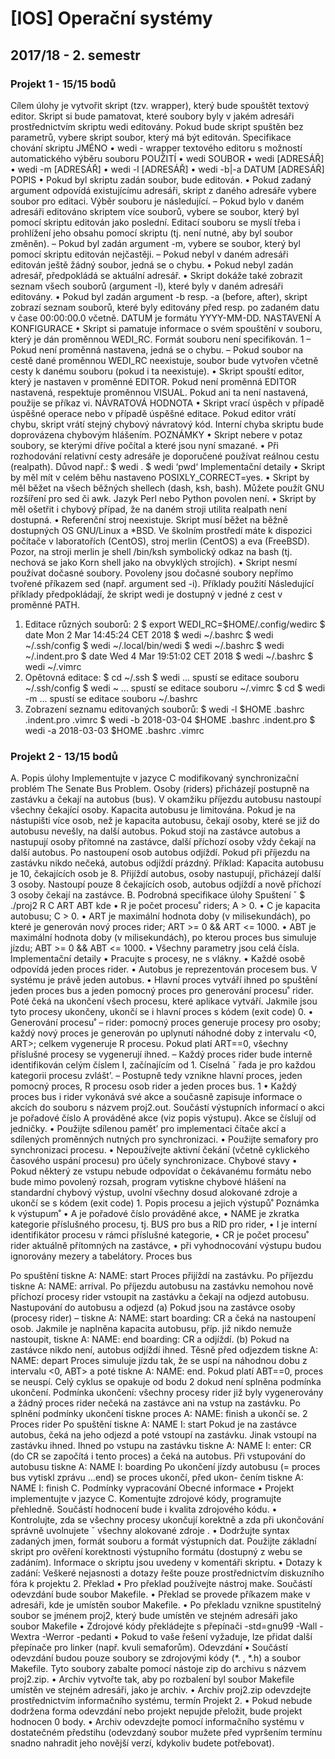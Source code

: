 # [IOS] Operační systémy
## 2017/18 - 2. semestr
### Projekt 1 - 15/15 bodů
Cílem úlohy je vytvořit skript (tzv. wrapper), který bude spouštět textový editor.
Skript si bude pamatovat, které soubory byly v jakém adresáři prostřednictvím
skriptu wedi editovány. Pokud bude skript spuštěn bez parametrů, vybere skript
soubor, který má být editován.
Specifikace chování skriptu
JMÉNO
• wedi - wrapper textového editoru s možností automatického výběru souboru
POUŽITÍ
• wedi SOUBOR
• wedi [ADRESÁŘ]
• wedi -m [ADRESÁŘ]
• wedi -l [ADRESÁŘ]
• wedi -b|-a DATUM [ADRESÁŘ]
POPIS
• Pokud byl skriptu zadán soubor, bude editován.
• Pokud zadaný argument odpovídá existujícímu adresáři, skript z daného
adresáře vybere soubor pro editaci. Výběr souboru je následující.
– Pokud bylo v daném adresáři editováno skriptem více souborů, vybere
se soubor, který byl pomocí skriptu editován jako poslední. Editací
souboru se myslí třeba i prohlížení jeho obsahu pomocí skriptu (tj.
není nutné, aby byl soubor změněn).
– Pokud byl zadán argument -m, vybere se soubor, který byl pomocí
skriptu editován nejčastěji.
– Pokud nebyl v daném adresáři editován ještě žádný soubor, jedná se
o chybu.
• Pokud nebyl zadán adresář, předpokládá se aktuální adresář.
• Skript dokáže také zobrazit seznam všech souborů (argument -l), které
byly v daném adresáři editovány.
• Pokud byl zadán argument -b resp. -a (before, after), skript zobrazí
seznam souborů, které byly editovány před resp. po zadaném datu v čase
00:00:00.0 včetně. DATUM je formátu YYYY-MM-DD.
NASTAVENÍ A KONFIGURACE
• Skript si pamatuje informace o svém spouštění v souboru, který je dán
proměnnou WEDI_RC. Formát souboru není specifikován.
1
– Pokud není proměnná nastavena, jedná se o chybu.
– Pokud soubor na cestě dané proměnnou WEDI_RC neexistuje, soubor
bude vytvořen včetně cesty k danému souboru (pokud i ta neexistuje).
• Skript spouští editor, který je nastaven v proměnné EDITOR. Pokud není
proměnná EDITOR nastavená, respektuje proměnnou VISUAL. Pokud ani ta
není nastavená, použije se příkaz vi.
NÁVRATOVÁ HODNOTA
• Skript vrací úspěch v případě úspěšné operace nebo v případě úspěšné
editace. Pokud editor vrátí chybu, skript vrátí stejný chybový návratový
kód. Interní chyba skriptu bude doprovázena chybovým hlášením.
POZNÁMKY
• Skript nebere v potaz soubory, se kterými dříve počítal a které jsou nyní
smazané.
• Při rozhodování relativní cesty adresáře je doporučené používat reálnou
cestu (realpath). Důvod např.:
$ wedi .
$ wedi ‘pwd‘
Implementační detaily
• Skript by měl mít v celém běhu nastaveno POSIXLY_CORRECT=yes.
• Skript by měl běžet na všech běžných shellech (dash, ksh, bash). Můžete
použít GNU rozšíření pro sed či awk. Jazyk Perl nebo Python povolen
není.
• Skript by měl ošetřit i chybový případ, že na daném stroji utilita realpath
není dostupná.
• Referenční stroj neexistuje. Skript musí běžet na běžně dostupných OS
GNU/Linux a *BSD. Ve školním prostředí máte k dispozici počítače v
laboratořích (CentOS), stroj merlin (CentOS) a eva (FreeBSD). Pozor, na
stroji merlin je shell /bin/ksh symbolický odkaz na bash (tj. nechová se
jako Korn shell jako na obvyklých strojích).
• Skript nesmí používat dočasné soubory. Povoleny jsou dočasné soubory
nepřímo tvořené příkazem sed (např. argument sed -i).
Příklady použití
Následující příklady předpokládají, že skript wedi je dostupný v jedné z cest v
proměnné PATH.
1. Editace různých souborů:
2
$ export WEDI_RC=$HOME/.config/wedirc
$ date
Mon 2 Mar 14:45:24 CET 2018
$ wedi ~/.bashrc
$ wedi ~/.ssh/config
$ wedi ~/.local/bin/wedi
$ wedi ~/.bashrc
$ wedi ~/.indent.pro
$ date
Wed 4 Mar 19:51:02 CET 2018
$ wedi ~/.bashrc
$ wedi ~/.vimrc
2. Opětovná editace:
$ cd ~/.ssh
$ wedi
... spustí se editace souboru ~/.ssh/config
$ wedi ~
... spustí se editace souboru ~/.vimrc
$ cd
$ wedi -m
... spustí se editace souboru ~/.bashrc
3. Zobrazení seznamu editovaných souborů:
$ wedi -l $HOME
.bashrc
.indent.pro
.vimrc
$ wedi -b 2018-03-04 $HOME
.bashrc
.indent.pro
$ wedi -a 2018-03-03 $HOME
.bashrc
.vimrc


### Projekt 2 - 13/15 bodů
A. Popis úlohy Implementujte v jazyce C modifikovaný synchronizační problém The Senate Bus Problem. Osoby (riders) přicházejí postupně na zastávku a čekají na autobus (bus). V okamžiku příjezdu autobusu nastoupí všechny čekající osoby. Kapacita autobusu je limitována. Pokud je na nástupišti více osob, než je kapacita autobusu, čekají osoby, které se již do autobusu nevešly, na další autobus. Pokud stojí na zastávce autobus a nastupují osoby přítomné na zastávce, další příchozí osoby vždy čekají na další autobus. Po nastoupení osob autobus odjíždí. Pokud při příjezdu na zastávku nikdo nečeká, autobus odjíždí prázdný. Příklad: Kapacita autobusu je 10, čekajících osob je 8. Přijíždí autobus, osoby nastupují, přicházejí další 3 osoby. Nastoupí pouze 8 čekajících osob, autobus odjíždí a nově příchozí 3 osoby čekají na zastávce. B. Podrobná specifikace úlohy Spuštení ˇ $ ./proj2 R C ART ABT kde • R je počet procesu˚ riders; A > 0. • C je kapacita autobusu; C > 0. • ART je maximální hodnota doby (v milisekundách), po které je generován nový proces rider; ART >= 0 && ART <= 1000. • ABT je maximální hodnota doby (v milisekundách), po kterou proces bus simuluje jízdu; ABT >= 0 && ABT <= 1000. • Všechny parametry jsou celá čísla. Implementační detaily • Pracujte s procesy, ne s vlákny. • Každé osobě odpovídá jeden proces rider. • Autobus je reprezentován procesem bus. V systému je právě jeden autobus. • Hlavní proces vytváří ihned po spuštění jeden proces bus a jeden pomocný proces pro generování procesu˚ rider. Poté čeká na ukončení všech procesu, které aplikace vytváří. Jakmile jsou tyto procesy ukončeny, ukončí se i hlavní proces s kódem (exit code) 0. • Generování procesu˚ – rider: pomocný proces generuje procesy pro osoby; každý nový proces je generován po uplynutí náhodné doby z intervalu <0, ART>; celkem vygeneruje R procesu. Pokud platí ART==0, všechny příslušné procesy se vygenerují ihned. – Každý proces rider bude interně identifikován celým číslem I, začínajícím od 1. Císelná ˇ řada je pro každou kategorii procesu zvlášt’. – Postupně tedy vznikne hlavní proces, jeden pomocný proces, R procesu osob rider a jeden proces bus. 1 • Každý proces bus i rider vykonává své akce a současně zapisuje informace o akcích do souboru s názvem proj2.out. Součástí výstupních informací o akci je pořadové číslo A prováděné akce (viz popis výstupu). Akce se číslují od jedničky. • Použijte sdílenou pamět’ pro implementaci čítače akcí a sdílených proměnných nutných pro synchronizaci. • Použijte semafory pro synchronizaci procesu. • Nepoužívejte aktivní čekání (včetně cyklického časového uspání procesu) pro účely synchronizace. Chybové stavy • Pokud některý ze vstupu nebude odpovídat o čekávanému formátu nebo bude mimo povolený rozsah, program vytiskne chybové hlášení na standardní chybový výstup, uvolní všechny dosud alokované zdroje a ukončí se s kódem (exit code) 1. Popis procesu a jejich výstupů˚ Poznámka k výstupum˚ • A je pořadové číslo prováděné akce, • NAME je zkratka kategorie příslušného procesu, tj. BUS pro bus a RID pro rider, • I je interní identifikátor procesu v rámci příslušné kategorie, • CR je počet procesu˚ rider aktuálně přítomných na zastávce, • při vyhodnocování výstupu budou ignorovány mezery a tabelátory. Proces bus

Po spuštění tiskne A: NAME: start
Proces přijíždí na zastávku. Po příjezdu tiskne A: NAME: arrival. Po příjezdu autobusu na zastávku nemohou nově příchozí procesy rider vstoupit na zastávku a čekají na odjezd autobusu.
Nastupování do autobusu a odjezd (a) Pokud jsou na zastávce osoby (procesy rider) – tiskne A: NAME: start boarding: CR a čeká na nastoupení osob. Jakmile je naplněna kapacita autobusu, příp. již nikdo nemuže nastoupit, tiskne A: NAME: end boarding: CR a odjíždí. (b) Pokud na zastávce nikdo není, autobus odjíždí ihned.
Těsně před odjezdem tiskne A: NAME: depart
Proces simuluje jízdu tak, že se uspí na náhodnou dobu z intervalu <0, ABT> a poté tiskne A: NAME: end. Pokud platí ABT==0, proces se neuspí.
Celý cyklus se opakuje od bodu 2 dokud není splněna podmínka ukončení.
Podmínka ukončení: všechny procesy rider již byly vygenerovány a žádný proces rider nečeká na zastávce ani na vstup na zastávku.
Po splnění podmínky ukončení tiskne proces A: NAME: finish a ukončí se. 2 Proces rider
Po spuštění tiskne A: NAME I: start
Pokud je na zastávce autobus, čeká na jeho odjezd a poté vstoupí na zastávku. Jinak vstoupí na zastávku ihned.
Ihned po vstupu na zastávku tiskne A: NAME I: enter: CR (do CR se započítá i tento proces) a čeká na autobus.
Při vstupování do autobusu tiskne A: NAME I: boarding
Po ukončení jízdy autobusu (= proces bus vytiskl zprávu ...end) se proces ukončí, před ukon- čením tiskne A: NAME I: finish C. Podmínky vypracování Obecné informace • Projekt implementujte v jazyce C. Komentujte zdrojové kódy, programujte přehledně. Součástí hodnocení bude i kvalita zdrojového kódu. • Kontrolujte, zda se všechny procesy ukončují korektně a zda při ukončování správně uvolnujete ˇ všechny alokované zdroje . • Dodržujte syntax zadaných jmen, formát souboru a formát výstupních dat. Použijte základní skript pro ověření korektnosti výstupního formátu (dostupný z webu se zadáním). Informace o skriptu jsou uvedeny v komentáři skriptu. • Dotazy k zadání: Veškeré nejasnosti a dotazy řešte pouze prostřednictvím diskuzního fóra k projektu 2. Překlad • Pro překlad používejte nástroj make. Součástí odevzdání bude soubor Makefile. • Překlad se provede příkazem make v adresáři, kde je umístěn soubor Makefile. • Po překladu vznikne spustitelný soubor se jménem proj2, který bude umístěn ve stejném adresáři jako soubor Makefile • Zdrojové kódy překládejte s přepínači -std=gnu99 -Wall -Wextra -Werror -pedanti
• Pokud to vaše řešení vyžaduje, lze přidat další přepínače pro linker (např. kvuli semaforům). Odevzdání • Součástí odevzdání budou pouze soubory se zdrojovými kódy (*. , *.h) a soubor Makefile. Tyto soubory zabalte pomocí nástoje zip do archivu s názvem proj2.zip. • Archiv vytvořte tak, aby po rozbalení byl soubor Makefile umístěn ve stejném adresáři, jako je archiv. • Archiv proj2.zip odevzdejte prostřednictvím informačního systému, termín Projekt 2. • Pokud nebude dodržena forma odevzdání nebo projekt nepujde přeložit, bude projekt hodnocen 0 body. • Archiv odevzdejte pomocí informačního systému v dostatečném předstihu (odevzdaný soubor mužete před vypršením termínu snadno nahradit jeho novější verzí, kdykoliv budete potřebovat).
